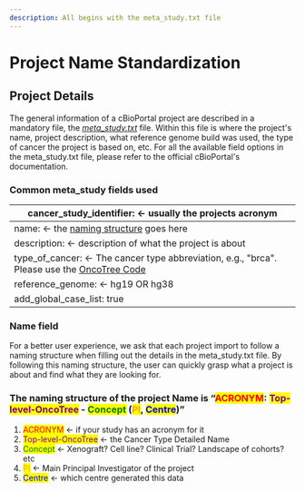 ```yaml
---
description: All begins with the meta_study.txt file
---
```


# Project Name Standardization

## Project Details

The general information of a cBioPortal project are described in a mandatory file, the [_meta\_study.txt_](https://docs.cbioportal.org/5.1-data-loading/data-loading/file-formats#meta-file) file. Within this file is where the project's name, project description, what reference genome build was used, the type of cancer the project is based on, etc. For all the available field options in the meta\_study.txt file, please refer to the official cBioPortal's documentation.

### Common meta\_study fields used

| cancer\_study\_identifier:   <- usually the projects acronym                                                                                                          |
| --------------------------------------------------------------------------------------------------------------------------------------------------------------------- |
| name:   <- the [naming structure](project-name-standardization.md#the-naming-structure-of-the-project-name-is-acronym-top-level-oncotree-concept-pi-centre) goes here |
| description:   <- description of what the project is about                                                                                                            |
| type\_of\_cancer:   <- The cancer type abbreviation, e.g., "brca". Please use the [OncoTree Code](http://oncotree.mskcc.org/#/home)                                   |
| reference\_genome:   <- hg19 OR hg38                                                                                                                                  |
| add\_global\_case\_list: true                                                                                                                                         |

### Name field

For a better user experience, we ask that each project import to follow a naming structure when filling out the details in the meta\_study.txt file. By following this naming structure, the user can quickly grasp what a project is about and find what they are looking for.&#x20;

### The naming structure of the project Name is “<mark style="color:red;">ACRONYM</mark>: <mark style="color:purple;">Top-level-OncoTree</mark> - <mark style="color:green;">Concept</mark> (<mark style="color:orange;">PI</mark>, <mark style="color:blue;">Centre</mark>)”

1. <mark style="color:red;">ACRONYM</mark> <- if your study has an acronym for it
2. <mark style="color:purple;">Top-level-OncoTree</mark> <- the Cancer Type Detailed Name
3. <mark style="color:green;">Concept</mark> <- Xenograft? Cell line? Clinical Trial? Landscape of cohorts? etc
4. <mark style="color:orange;">PI</mark> <- Main Principal Investigator of the project
5. <mark style="color:blue;">Centre</mark> <- which centre generated this data





